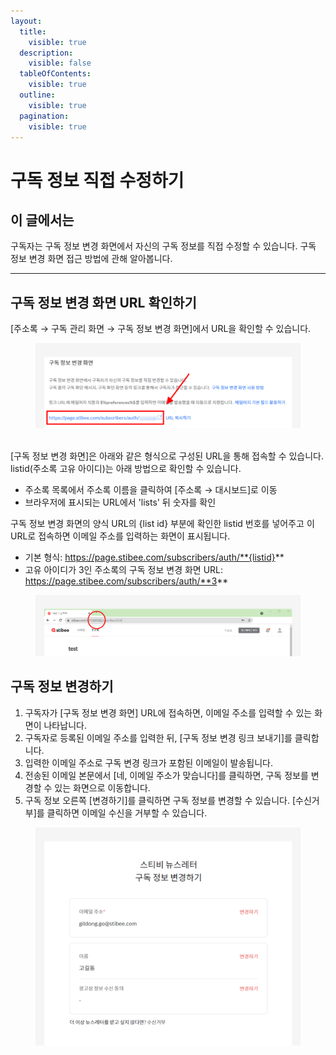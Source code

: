 ```yaml
---
layout:
  title:
    visible: true
  description:
    visible: false
  tableOfContents:
    visible: true
  outline:
    visible: true
  pagination:
    visible: true
---
```


# 구독 정보 직접 수정하기

## 이 글에서는

구독자는 구독 정보 변경 화면에서 자신의 구독 정보를 직접 수정할 수 있습니다. 구독 정보 변경 화면 접근 방법에 관해 알아봅니다.

***

## 구독 정보 변경 화면 URL 확인하기

\[주소록 → 구독 관리 화면 → 구독 정보 변경 화면]에서 URL을 확인할 수 있습니다.

<figure><img src="../../.gitbook/assets/1 (14).png" alt=""><figcaption></figcaption></figure>

\
&#x20;\[구독 정보 변경 화면]은 아래와 같은 형식으로 구성된 URL을 통해 접속할 수 있습니다. listid(주소록 고유 아이디)는 아래 방법으로 확인할 수 있습니다.&#x20;

* 주소록 목록에서 주소록 이름을 클릭하여 \[주소록 → 대시보드]로 이동
* 브라우저에 표시되는 URL에서 'lists' 뒤 숫자를 확인

구독 정보 변경 화면의 양식 URL의 {list id} 부분에 확인한 listid 번호를 넣어주고 이 URL로 접속하면 이메일 주소를 입력하는 화면이 표시됩니다.

* 기본 형식: https://page.stibee.com/subscribers/auth/**{listid}**
* 고유 아이디가 3인 주소록의 구독 정보 변경 화면 URL: https://page.stibee.com/subscribers/auth/**3**

<figure><img src="../../.gitbook/assets/2 (14).png" alt=""><figcaption></figcaption></figure>



## 구독 정보 변경하기

1. 구독자가 \[구독 정보 변경 화면] URL에 접속하면, 이메일 주소를 입력할 수 있는 화면이 나타납니다.
2. 구독자로 등록된 이메일 주소를 입력한 뒤, \[구독 정보 변경 링크 보내기]를 클릭합니다.
3. 입력한 이메일 주소로 구독 변경 링크가 포함된 이메일이 발송됩니다.
4. 전송된 이메일 본문에서 \[네, 이메일 주소가 맞습니다]를 클릭하면, 구독 정보를 변경할 수 있는 화면으로 이동합니다.
5. 구독 정보 오른쪽 \[변경하기]를 클릭하면 구독 정보를 변경할 수 있습니다. \[수신거부]를 클릭하면 이메일 수신을 거부할 수 있습니다.

<figure><img src="../../.gitbook/assets/5 (12).png" alt=""><figcaption></figcaption></figure>
